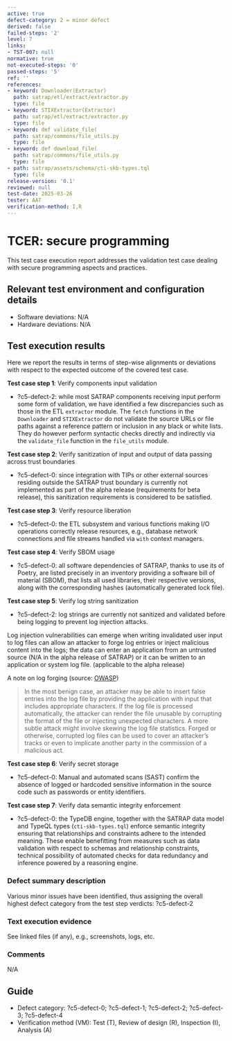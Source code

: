 ```yaml
---
active: true
defect-category: 2 = minor defect
derived: false
failed-steps: '2'
level: 7
links:
- TST-007: null
normative: true
not-executed-steps: '0'
passed-steps: '5'
ref: ''
references:
- keyword: Downloader(Extractor)
  path: satrap/etl/extract/extractor.py
  type: file
- keyword: STIXExtractor(Extractor)
  path: satrap/etl/extract/extractor.py
  type: file
- keyword: def validate_file(
  path: satrap/commons/file_utils.py 
  type: file
- keyword: def download_file(
  path: satrap/commons/file_utils.py 
  type: file
- path: satrap/assets/schema/cti-skb-types.tql
  type: file
release-version: '0.1'
reviewed: null
test-date: 2025-03-26
tester: AAT
verification-method: I,R
---
```


# TCER: secure programming

This test case execution report addresses the validation test case dealing with secure programming aspects and practices.

## Relevant test environment and configuration details

- Software deviations: N/A
- Hardware deviations: N/A

## Test execution results

Here we report the results in terms of step-wise alignments or deviations with respect to the expected outcome of the covered test case.

**Test case step 1**: Verify components input validation

- ?c5-defect-2: while most SATRAP components receiving input perform some form of validation, we have identified a few discrepancies such as those in the ETL `extractor` module. The `fetch` functions in the `Downloader` and `STIXExtractor` do not validate the source URLs or file paths against a reference pattern or inclusion in any black or white lists. They do however perform syntactic checks directly and indirectly via the `validate_file` function in the `file_utils` module.

**Test case step 2**: Verify sanitization of input and output of data passing across trust boundaries

- ?c5-defect-0: since integration with TIPs or other external sources residing outside the SATRAP trust boundary is currently not implemented as part of the alpha release (requirements for beta release), this sanitization requirements is considered to be satisfied.

**Test case step 3**: Verify resource liberation

- ?c5-defect-0: the ETL subsystem and various functions making I/O operations correctly release resources, e.g., database network connections and file streams handled via `with` context managers.

**Test case step 4**: Verify SBOM usage

- ?c5-defect-0: all software dependencies of SATRAP, thanks to use its of Poetry, are listed precisely in an inventory providing a software bill of material (SBOM), that lists all used libraries, their respective versions, along with the corresponding hashes (automatically generated lock file).

**Test case step 5**: Verify log string sanitization

- ?c5-defect-2: log strings are currently not sanitized and validated before being logging to prevent log injection attacks.

Log injection vulnerabilities can emerge when writing invalidated user input to log files can allow an attacker to forge log entries or inject malicious content into the logs; the data can enter an application from an untrusted source (N/A in the alpha release of SATRAP) or it can be written to an application or system log file. (applicable to the alpha release)

A note on log forging (source: [OWASP](https://owasp.org/www-community/attacks/Log_Injection))
> In the most benign case, an attacker may be able to insert false entries into the log file by providing the application with input that includes appropriate characters. If the log file is processed automatically, the attacker can render the file unusable by corrupting the format of the file or injecting unexpected characters. A more subtle attack might involve skewing the log file statistics. Forged or otherwise, corrupted log files can be used to cover an attacker’s tracks or even to implicate another party in the commission of a malicious act.

**Test case step 6**: Verify secret storage

- ?c5-defect-0: Manual and automated scans (SAST) confirm the absence of logged or hardcoded sensitive information in the source code such as passwords or entity identifiers.

**Test case step 7**: Verify data semantic integrity enforcement

- ?c5-defect-0: the TypeDB engine, together with the SATRAP data model and TypeQL types (`cti-skb-types.tql`) enforce semantic integrity ensuring that relationships and constraints adhere to the intended meaning. These enable benefitting from measures such as data validation with respect to schemas and relationship constraints, technical possibility of automated checks for data redundancy and inference powered by a reasoning engine.

### Defect summary description

Various minor issues have been identified, thus assigning the overall highest defect category from the test step verdicts: ?c5-defect-2

### Text execution evidence

See linked files (if any), e.g., screenshots, logs, etc.

### Comments

N/A

## Guide

- Defect category: ?c5-defect-0; ?c5-defect-1; ?c5-defect-2; ?c5-defect-3; ?c5-defect-4
- Verification method (VM): Test (T), Review of design (R), Inspection (I), Analysis (A)